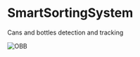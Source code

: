 # SmartSortingSystem
Cans and bottles detection and tracking

![OBB]((https://drive.google.com/file/d/1xhzbvAmF5uhKywVMDikyNMwZXdfvKO0o/view?usp=drive_link)https://drive.google.com/file/d/1xhzbvAmF5uhKywVMDikyNMwZXdfvKO0o/view?usp=drive_link)
